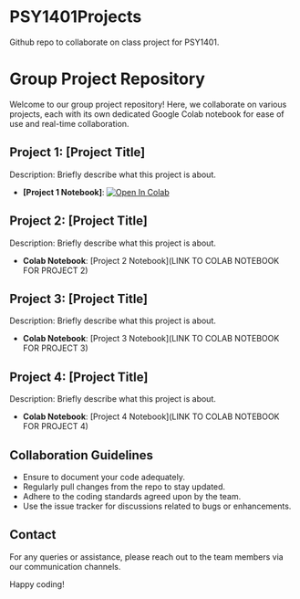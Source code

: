 # PSY1401Projects
Github repo to collaborate on class project for PSY1401.

# Group Project Repository

Welcome to our group project repository! Here, we collaborate on various projects, each with its own dedicated Google Colab notebook for ease of use and real-time collaboration.

## Project 1: [Project Title]

Description: Briefly describe what this project is about.

- **[Project 1 Notebook]**: [![Open In Colab](https://colab.research.google.com/assets/colab-badge.svg)](https://colab.research.google.com/drive/1ZJVnnF9qbGUd8mU9kIvYHMivAzO83MzW?usp=sharing)

## Project 2: [Project Title]

Description: Briefly describe what this project is about.

- **Colab Notebook**: [Project 2 Notebook](LINK TO COLAB NOTEBOOK FOR PROJECT 2)

## Project 3: [Project Title]

Description: Briefly describe what this project is about.

- **Colab Notebook**: [Project 3 Notebook](LINK TO COLAB NOTEBOOK FOR PROJECT 3)

## Project 4: [Project Title]

Description: Briefly describe what this project is about.

- **Colab Notebook**: [Project 4 Notebook](LINK TO COLAB NOTEBOOK FOR PROJECT 4)

## Collaboration Guidelines

- Ensure to document your code adequately.
- Regularly pull changes from the repo to stay updated.
- Adhere to the coding standards agreed upon by the team.
- Use the issue tracker for discussions related to bugs or enhancements.

## Contact

For any queries or assistance, please reach out to the team members via our communication channels.

Happy coding!

